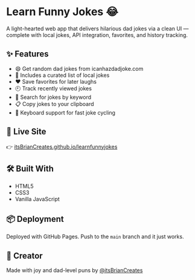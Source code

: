 # Learn Funny Jokes 😂

A light-hearted web app that delivers hilarious dad jokes via a clean UI — complete with local jokes, API integration, favorites, and history tracking.

## ✨ Features

- 😄 Get random dad jokes from icanhazdadjoke.com  
- 🧠 Includes a curated list of local jokes  
- ❤️ Save favorites for later laughs  
- 🕘 Track recently viewed jokes  
- 🔎 Search for jokes by keyword  
- 📋 Copy jokes to your clipboard  
- 🔁 Keyboard support for fast joke cycling  

## 🚀 Live Site

👉 [itsBrianCreates.github.io/learnfunnyjokes](https://itsBrianCreates.github.io/learnfunnyjokes/)

## 🛠️ Built With

- HTML5  
- CSS3  
- Vanilla JavaScript  

## 📦 Deployment

Deployed with GitHub Pages. Push to the `main` branch and it just works.

## 🎉 Creator

Made with joy and dad-level puns by [@itsBrianCreates](https://github.com/itsBrianCreates)
